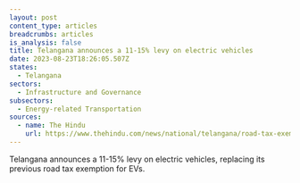 ```yaml
---
layout: post
content_type: articles
breadcrumbs: articles
is_analysis: false
title: Telangana announces a 11-15% levy on electric vehicles
date: 2023-08-23T18:26:05.507Z
states:
  - Telangana
sectors:
  - Infrastructure and Governance
subsectors:
  - Energy-related Transportation
sources:
  - name: The Hindu
    url: https://www.thehindu.com/news/national/telangana/road-tax-exemption-for-electric-cars-in-telangana-replaced-with-high-rates/article67212586.ece
---
```

Telangana announces a 11-15% levy on electric vehicles, replacing its previous road tax exemption for EVs.